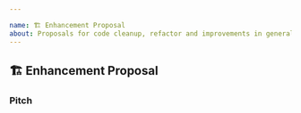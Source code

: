 ```yaml
---

name: 🏗 Enhancement Proposal
about: Proposals for code cleanup, refactor and improvements in general
---
```


## 🏗 Enhancement Proposal

<!--- A clear and concise description for your idea --->

### Pitch

<!--- How will this refactor improve contributors' lives? Input as many details as possible! --->